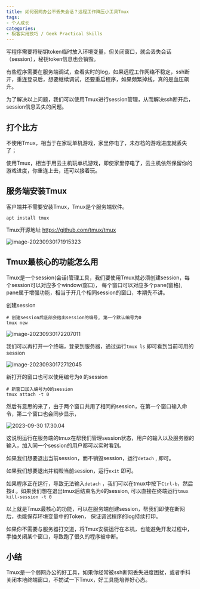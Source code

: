 ```yaml
---
title: 如何弱网办公不丢失会话？远程工作降压小工具Tmux
tags:
- 个人成长
categories:
- 极客实用技巧 / Geek Practical Skills
---
```




写程序需要将秘钥token临时放入环境变量，但关闭窗口，就会丢失会话（session），秘钥token信息也会销毁。

有些程序需要在服务端调试，查看实时的log，如果远程工作网络不稳定，ssh断开，重连登录后，想要继续调试，还要重启程序，如果频繁掉线，真的是血压飙升。

为了解决以上问题，我们可以使用Tmux进行session管理，从而解决ssh断开后，session信息丢失的问题。

##  打个比方

不使用Tmux，相当于在家玩单机游戏，家里停电了，未存档的游戏进度就丢失了；

使用Tmux，相当于用云主机玩单机游戏，即使家里停电了，云主机依然保留你的游戏进度，你重连上去，还可以接着玩。



## 服务端安装Tmux

客户端并不需要安装Tmux，Tmux是个服务端软件。

```
apt install tmux
```



Tmux开源地址 https://github.com/tmux/tmux

![image-20230930171915323](https://cdn.fangyuanxiaozhan.com/assets/16960655567654HsWm8nM.png)



## Tmux最核心的功能怎么用

Tmux是一个session(会话)管理工具，我们要使用Tmux就必须创建session，每个session可以对应多个window(窗口)， 每个窗口可以对应多个pane(窗格), pane属于增强功能，相当于开几个相同session的窗口，本期先不讲。

创建session

```
# 创建session后底部会给出session的编号, 第一个默认编号为0
tmux new
```

![image-20230930172207011](https://cdn.fangyuanxiaozhan.com/assets/1696065727783TDCNXEcK.png)

我们可以再打开一个终端，登录到服务器，通过运行`tmux ls` 即可看到当前可用的session

![image-20230930172712045](https://cdn.fangyuanxiaozhan.com/assets/1696066032803Nbn6wyWJ.png)

新打开的窗口也可以使用编号为`0` 的session

```
# 新窗口加入编号为0的session
tmux attach -t 0
```

然后有意思的来了，由于两个窗口共用了相同的session，在第一个窗口输入命令，第二个窗口也会同步显示，

![2023-09-30 17.30.04](https://cdn.fangyuanxiaozhan.com/assets/1696066274426Jy0MASe5.gif)

这说明运行在服务端的tmux在帮我们管理session状态，用户的输入以及服务器的输入，加入同一个session的用户都可以实时看到。



如果我们想要退出当前session，而不销毁session，运行`detach` , 即可。

如果我们想要退出并销毁当前session，运行`exit` 即可。

如果程序正在运行，导致无法输入`detach` ，我们可以在tmux中按下`Ctrl-b`，然后按`d` 。如果我们想在退出tmux后结束名为`0`的session, 可以直接在终端运行`tmux kill-session -t 0`



以上就是Tmux最核心的功能，可以在服务端创建session，帮我们即使在断网后，也能保存环境变量中的Token， 保证调试程序的log持续打印。



如果你不需要与服务器打交道，将Tmux安装运行在本机，也能避免开发过程中，手抽关闭某个窗口，导致跑了很久的程序被中断。



## 小结

Tmux是一个弱网办公的好工具，如果你经常被ssh断网丢失进度困扰，或者手抖关闭本地终端窗口，不妨试一下Tmux，好工具能培养好心态。





